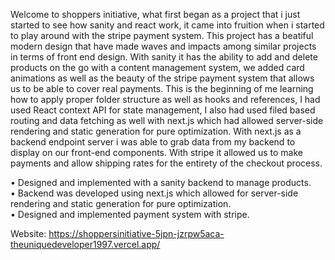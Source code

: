 Welcome to shoppers initiative, what first began as a project that i just started  to see how sanity and react work, it came into fruition when i started to play around  with the stripe payment system. This project has a beatiful modern design that have made waves and impacts among similar projects in terms of front end design. With sanity it has  the ability to add and delete products on the go with a content management system, we added  card animations as well as the beauty of the stripe payment system that allows us to be able to cover real payments. This is the beginning of me learning how to apply proper  folder structure as well as hooks and references, I had used React context API for state  management, I also had used filed based routing and data fetching as well with next.js which had allowed server-side rendering and static generation for pure optimization. With  next.js as a backend endpoint server i was able to grab data from my backend to display on our front-end components. With stripe it allowed us to make payments and allow shipping rates for the entirety of the checkout process.

• Designed and implemented with a sanity backend to manage products.      
• Backend was developed using next.js which allowed for server-side rendering and static generation for pure optimization.        
• Designed and implemented payment system with stripe.      

Website: https://shoppersinitiative-5jpn-jzrpw5aca-theuniquedeveloper1997.vercel.app/
